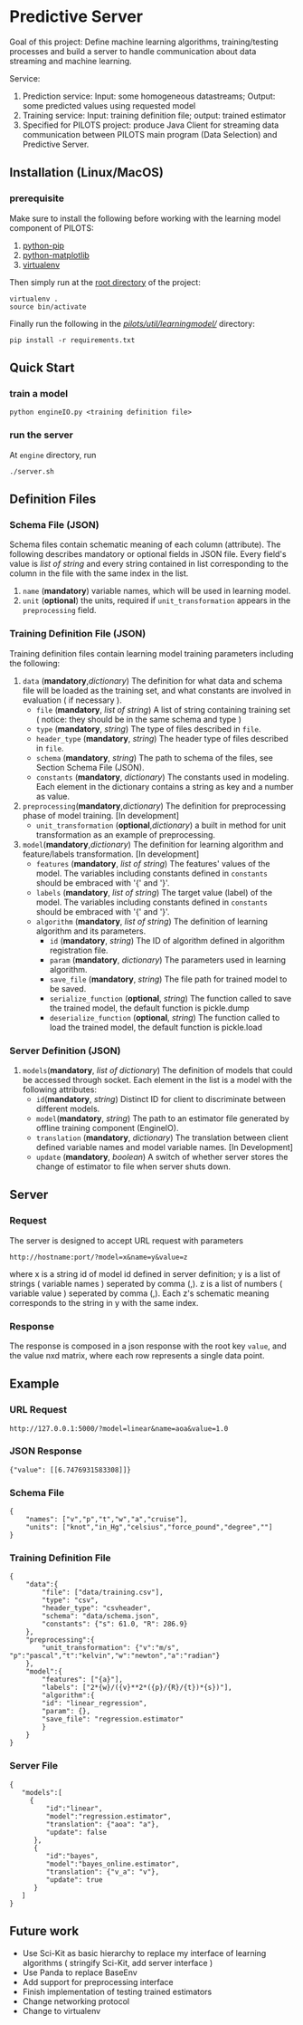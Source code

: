 # Predictive Server
Goal of this project: 
Define machine learning algorithms, training/testing processes and build a server to handle communication about data streaming and machine learning.

Service:

1. Prediction service: Input: some homogeneous datastreams; Output: some predicted values using requested model
2. Training service: Input: training definition file; output: trained estimator
3. Specified for PILOTS project: produce Java Client for streaming data communication between PILOTS main program (Data Selection) and Predictive Server.

## Installation (Linux/MacOS)
### prerequisite

Make sure to install the following before working with the learning model component of PILOTS:

1. [python-pip](https://pypi.python.org/pypi/pip)
2. [python-matplotlib](http://matplotlib.org/)
3. [virtualenv](https://virtualenv.pypa.io/en/stable/)


Then simply run at the [root directory](https://github.com/RPI-WCL/pilots/tree/learn_dev) of the project:

~~~
virtualenv .
source bin/activate
~~~

Finally run the following in the [*pilots/util/learningmodel/*](https://github.com/RPI-WCL/pilots/tree/learn_dev/pilots/util/learningmodel) directory:

~~~
pip install -r requirements.txt
~~~


## Quick Start
### train a model
~~~
python engineIO.py <training definition file>
~~~
### run the server
At `engine` directory, run

~~~
./server.sh
~~~
## Definition Files

### Schema File (JSON)
Schema files contain schematic meaning of each column (attribute).
The following describes mandatory or optional fields in JSON file. Every field's value is *list of string* and every string contained in list corresponding to the column in the file with the same index in the list.

1. `name` (**mandatory**) variable names, which will be used in learning model.
2. `unit` (**optional**) the units, required if `unit_transformation` appears in the `preprocessing` field.

### Training Definition File (JSON)
Training definition files contain learning model training parameters including the following:

1. `data` (**mandatory**,*dictionary*) The definition for what data and schema file will be loaded as the training set, and what constants are involved in evaluation ( if necessary ).
	* `file` (**mandatory**, *list of string*) A list of string containing training set ( notice: they should be in the same schema and type )
	* `type` (**mandatory**, *string*) The type of files described in `file`.
	* `header_type` (**mandatory**, *string*) The header type of files described in `file`.
	* `schema` (**mandatory**, *string*) The path to schema of the files, see Section Schema File (JSON). 
	* `constants` (**mandatory**, *dictionary*) The constants used in modeling. Each element in the dictionary contains a string as key and a number as value. 
2. `preprocessing`(**mandatory**,*dictionary*) The definition for preprocessing phase of model training. [In development]
	* `unit_transformation` (**optional**,*dictionary*) a built in method for unit transformation as an example of preprocessing.
3. `model`(**mandatory**,*dictionary*) The definition for learning algorithm and feature/labels transformation. [In development]
	* `features` (**mandatory**, *list of string*) The features' values of the model. The variables including constants defined in `constants` should be embraced with '{' and '}'.
	* `labels` (**mandatory**, *list of string*) The target value (label) of the model. The variables including constants defined in `constants` should be embraced with '{' and '}'.
	* `algorithm` (**mandatory**, *list of string*) The definition of learning algorithm and its parameters.
		* `id` (**mandatory**, *string*) The ID of algorithm defined in algorithm registration file.
		* `param` (**mandatory**, *dictionary*) The parameters used in learning algorithm.
		* `save_file` (**mandatory**, *string*) The file path for trained model to be saved.
		* `serialize_function` (**optional**, *string*) The function called to save the trained model, the default function is pickle.dump
		* `deserialize_function` (**optional**, *string*) The function called to load the trained model, the default function is pickle.load

### Server Definition (JSON)

1. `models`(**mandatory**, *list of dictionary*) The definition of models that could be accessed through socket. Each element in the list is a model with the following attributes:
	* `id`(**mandatory**, *string*) Distinct ID for client to discriminate between different models.
	* `model`(**mandatory**, *string*) The path to an estimator file generated by offline training component (EngineIO).
	* `translation` (**mandatory**, *dictionary*) The translation between client defined variable names and model variable names. [In Development]
	* `update` (**mandatory**, *boolean*) A switch of whether server stores the change of estimator to file when server shuts down.

## Server
### Request
The server is designed to accept URL request with parameters

	http://hostname:port/?model=x&name=y&value=z
	
where x is a string id of model id defined in server definition; y is a list of strings ( variable names ) seperated by comma (,). z is a list of numbers ( variable value ) seperated by comma (,). Each z's schematic meaning corresponds to the string in y with the same index.


### Response
The response is composed in a json response with the root key `value`, and the value nxd matrix, where each row represents a single data point.


## Example
### URL Request

	http://127.0.0.1:5000/?model=linear&name=aoa&value=1.0
### JSON Response

	{"value": [[6.7476931583308]]}
### Schema File
~~~
{
	"names": ["v","p","t","w","a","cruise"],
	"units": ["knot","in_Hg","celsius","force_pound","degree",""]
}
~~~
### Training Definition File

~~~
{
	"data":{
		"file": ["data/training.csv"],
		"type": "csv",
		"header_type": "csvheader",
		"schema": "data/schema.json",
		"constants": {"s": 61.0, "R": 286.9}
	},
	"preprocessing":{
		"unit_transformation": {"v":"m/s", "p":"pascal","t":"kelvin","w":"newton","a":"radian"}
	},
	"model":{
		"features": ["{a}"],
		"labels": ["2*{w}/({v}**2*({p}/{R}/{t})*{s})"],
		"algorithm":{
		"id": "linear_regression",
		"param": {},
		"save_file": "regression.estimator"
		}
	}
}
~~~
### Server File
~~~
{  
   "models":[
     {  
         "id":"linear",
         "model":"regression.estimator",
         "translation": {"aoa": "a"},
         "update": false
      },
      {
         "id":"bayes",
         "model":"bayes_online.estimator",
         "translation": {"v_a": "v"},
         "update": true
      }
   ]
}
~~~

## Future work
* Use Sci-Kit as basic hierarchy to replace my interface of learning algorithms ( stringify Sci-Kit, add server interface )
* Use Panda to replace BaseEnv
* Add support for preprocessing interface
* Finish implementation of testing trained estimators
* Change networking protocol
* Change to virtualenv
